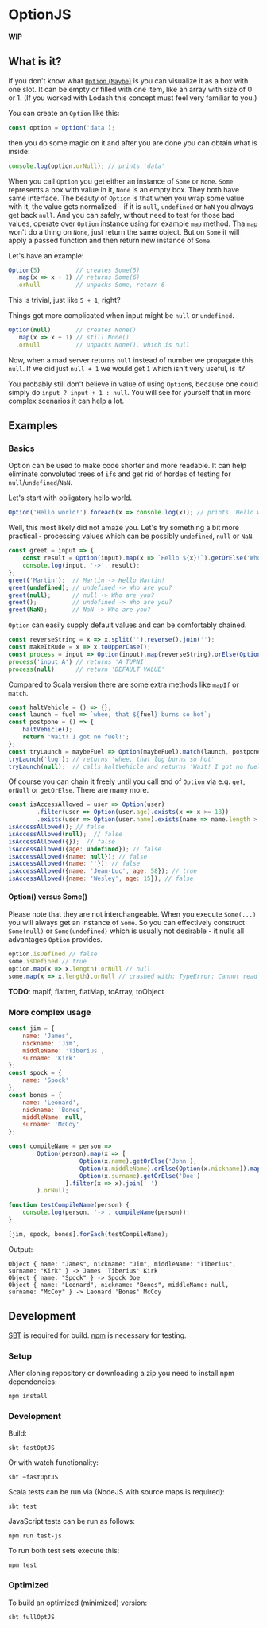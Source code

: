 # OptionJS

**WIP**

## What is it?

If you don't know what [`Option` (`Maybe`)](https://en.wikipedia.org/wiki/Option_type) is you can visualize it as a box with one slot. It can be empty or filled with one item, like an array with size of 0 or 1. (If you worked with Lodash this concept must feel very familiar to you.)

You can create an `Option` like this:

```javascript
const option = Option('data');
```

then you do some magic on it and after you are done you can obtain what is inside:
```javascript
console.log(option.orNull); // prints 'data'
```

When you call `Option` you get either an instance of `Some` or `None`. `Some` represents a box with value in it, `None` is an empty box. They both have same interface. The beauty of `Option` is that when you wrap some value with it, the value gets normalized - if it is `null`, `undefined` or `NaN` you always get back `null`. And you can safely, without need to test for those bad values, operate over `Option` instance using for example `map` method. Tha `map` won't do a thing on `None`, just return the same object. But on `Some` it will apply a passed function and then return new instance of `Some`.

Let's have an example:
```javascript
Option(5)          // creates Some(5)
  .map(x => x + 1) // returns Some(6)
  .orNull          // unpacks Some, return 6
```
This is trivial, just like `5 + 1`, right?

Things got more complicated when input might be `null` or `undefined`.

```javascript
Option(null)       // creates None()
  .map(x => x + 1) // still None()
  .orNull          // unpacks None(), which is null
```
Now, when a mad server returns `null` instead of number we propagate this `null`. If we did just `null + 1` we would get `1` which isn't very useful, is it?

You probably still don't believe in value of using `Option`s, because one could simply do `input ? input + 1 : null`. You will see for yourself that in more complex scenarios it can help a lot.

## Examples

### Basics

Option can be used to make code shorter and more readable. It can help eliminate convoluted trees of `if`s and get rid of hordes of testing for `null`/`undefined`/`NaN`.

Let's start with obligatory hello world.

```javascript
Option('Hello world!').foreach(x => console.log(x)); // prints 'Hello world!' to the console
```

Well, this most likely did not amaze you. Let's try something a bit more practical - processing values which can be possibly `undefined`, `null` or `NaN`.

```javascript
const greet = input => {
    const result = Option(input).map(x => `Hello ${x}!`).getOrElse('Who are you?');
    console.log(input, '->', result);
};
greet('Martin');  // Martin -> Hello Martin!
greet(undefined); // undefined -> Who are you?
greet(null);      // null -> Who are you?
greet();          // undefined -> Who are you?
greet(NaN);       // NaN -> Who are you?
```

`Option` can easily supply default values and can be comfortably chained.

```javascript
const reverseString = x => x.split('').reverse().join('');
const makeItRude = x => x.toUpperCase();
const process = input => Option(input).map(reverseString).orElse(Option('default value')).map(makeItRude).orNull;
process('input A') // returns 'A TUPNI'
process(null)      // return 'DEFAULT VALUE'
```

Compared to Scala version there are some extra methods like `mapIf` or `match`.

```javascript
const haltVehicle = () => {};
const launch = fuel => `whee, that ${fuel} burns so hot`;
const postpone = () => {
    haltVehicle();
    return 'Wait! I got no fuel!';
};
const tryLaunch = maybeFuel => Option(maybeFuel).match(launch, postpone);
tryLaunch('log'); // returns 'whee, that log burns so hot'
tryLaunch(null);  // calls haltVehicle and returns 'Wait! I got no fuel!'
```

Of course you can chain it freely until you call end of `Option` via e.g. `get`, `orNull` or `getOrElse`. There are many more.

```javascript
const isAccessAllowed = user => Option(user)
        .filter(user => Option(user.age).exists(x => x >= 18))
        .exists(user => Option(user.name).exists(name => name.length > 2 && user.name[1] === 'e'));
isAccessAllowed(); // false
isAccessAllowed(null);  // false
isAccessAllowed({});  // false
isAccessAllowed({age: undefined}); // false
isAccessAllowed({name: null}); // false
isAccessAllowed({name: ''}); // false
isAccessAllowed({name: 'Jean-Luc', age: 58}); // true
isAccessAllowed({name: 'Wesley', age: 15}); // false
```

#### Option() versus Some()

Please note that they are not interchangeable. When you execute `Some(...)` you will always get an instance of `Some`. So you can effectively construct `Some(null)` or `Some(undefined)` which is usually not desirable - it nulls all advantages `Option` provides.

```javascript
option.isDefined // false
some.isDefined // true
option.map(x => x.length).orNull // null
some.map(x => x.length).orNull // crashed with: TypeError: Cannot read property 'length' of null
```

**TODO**: mapIf, flatten, flatMap, toArray, toObject

### More complex usage

```javascript
const jim = {
    name: 'James',
    nickname: 'Jim',
    middleName: 'Tiberius',
    surname: 'Kirk'
};
const spock = {
    name: 'Spock'
};
const bones = {
    name: 'Leonard',
    nickname: 'Bones',
    middleName: null,
    surname: 'McCoy'
};

const compileName = person =>
        Option(person).map(x => [
                    Option(x.name).getOrElse('John'),
                    Option(x.middleName).orElse(Option(x.nickname)).map(y => `'${y}'`).orNull,
                    Option(x.surname).getOrElse('Doe')
                ].filter(x => x).join(' ')
        ).orNull;

function testCompileName(person) {
    console.log(person, '->', compileName(person));
}

[jim, spock, bones].forEach(testCompileName);
```

Output:

```
Object { name: "James", nickname: "Jim", middleName: "Tiberius", surname: "Kirk" } -> James 'Tiberius' Kirk
Object { name: "Spock" } -> Spock Doe
Object { name: "Leonard", nickname: "Bones", middleName: null, surname: "McCoy" } -> Leonard 'Bones' McCoy
```

## Development

[SBT](http://www.scala-sbt.org/) is required for build. [npm](https://www.npmjs.com/) is necessary for testing.

### Setup

After cloning repository or downloading a zip you need to install npm dependencies:

```
npm install
```

### Development
Build:
```
sbt fastOptJS
```
Or with watch functionality:
```
sbt ~fastOptJS
```
Scala tests can be run via (NodeJS with source maps is required):
```
sbt test
```

JavaScript tests can be run as follows:
```
npm run test-js
```

To run both test sets execute this:
```
npm test
```


### Optimized
To build an optimized (minimized) version:
```
sbt fullOptJS
```
